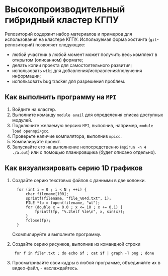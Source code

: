 Высокопроизводительный гибридный кластер КГПУ
=============================================

Репозиторий содержит набор материалов и примеров для использования на кластере КГПУ. Используемая форма хостинга
(`git`-репозиторий) позволяет следующее:
  * любой участник в любой момент может получить весь комплект в открытом (описанном) формате;
  * делать копии проекта для самостоятельного развития;
  * использовать `wiki` для добавления/исправления/получения информации;
  * использовать bug tracker для разрешения проблем.

Как выполнить программу на `MPI`
--------------------------------

1. Войдите на кластер.
2. Выполните команду `module avail` для определения списка доступных модулей.
3. Подключите желаемую версию `MPI`, выполнив, например, `module load openmpi/gcc`.
4. Проверьте наличие компилятора, выполнив `mpicc`.
5. Компилируйте проект.
6. Запускайте его на выполнение непосредственно (`mpirun -n 4 ./a.out`) или с помощью 
   планировщика (будет описано отдельно).

Как визуализировать серию 1D графиков
-------------------------------------

1. Создайте серию текстовых файлов с данными в две колонки.

         for (int i = 0 ; i < N ; ++i) {
             char filename[100];
             sprintf(filename, "file_%04d.txt", i);
             FILE *fp = fopen(filename, "wt");
             for (double x = 0.0 ; x <= 10 ; x += 0.1) {
                 fprintf(fp, "%.2lelf %le\n", x, sin(x));
             }
             fclose(fp);
         }

    Скомпилируйте и выполните программу.

2. Создайте серию рисунков, выполнив из командной строки

        for f in file*.txt ; do echo $f ; cat $f | graph -T png ; done

3. Просматривайте свои кадры в любой программе, объединяйте их в видео-файл, - наслаждайтесь.
